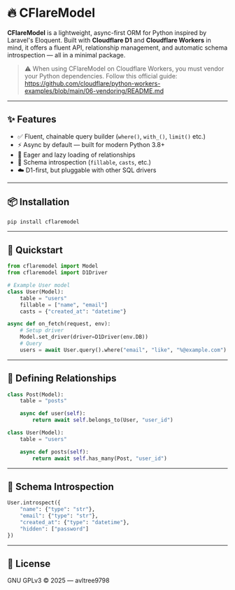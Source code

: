 # 🔥 CFlareModel

**CFlareModel** is a lightweight, async-first ORM for Python inspired by Laravel's Eloquent. Built with **Cloudflare D1** and **Cloudflare Workers** in mind, it offers a fluent API, relationship management, and automatic schema introspection — all in a minimal package.

> ⚠️ When using CFlareModel on Cloudflare Workers, you must vendor your Python dependencies. Follow this official guide:
> https://github.com/cloudflare/python-workers-examples/blob/main/06-vendoring/README.md

---

## ✨ Features

- ✅ Fluent, chainable query builder (`where()`, `with_()`, `limit()` etc.)
- ⚡ Async by default — built for modern Python 3.8+
- 🔁 Eager and lazy loading of relationships
- 📄 Schema introspection (`fillable`, `casts`, etc.)
- ☁️ D1-first, but pluggable with other SQL drivers

---

## 📦 Installation

```bash
pip install cflaremodel
```

---

## 🚀 Quickstart

```python
from cflaremodel import Model
from cflaremodel import D1Driver

# Example User model
class User(Model):
    table = "users"
    fillable = ["name", "email"]
    casts = {"created_at": "datetime"}

async def on_fetch(request, env):
    # Setup driver
    Model.set_driver(driver=D1Driver(env.DB))
    # Query
    users = await User.query().where("email", "like", "%@example.com").get()
```

---

## 🧱 Defining Relationships

```python
class Post(Model):
    table = "posts"

    async def user(self):
        return await self.belongs_to(User, "user_id")

class User(Model):
    table = "users"

    async def posts(self):
        return await self.has_many(Post, "user_id")
```

---

## 🧠 Schema Introspection

```python
User.introspect({
    "name": {"type": "str"},
    "email": {"type": "str"},
    "created_at": {"type": "datetime"},
    "hidden": ["password"]
})
```

---

## 📜 License

GNU GPLv3 © 2025 — avltree9798